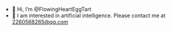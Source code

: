 - 👋 Hi, I’m @FlowingHeartEggTart
- 👀  I am interested in artificial intelligence. 
       Please contact me at 2260568265@qq.com
<!---
FlowingHeartEggTart/FlowingHeartEggTart is a ✨ special ✨ repository because its `README.md` (this file) appears on your GitHub profile.
You can click the Preview link to take a look at your changes.
--->
